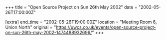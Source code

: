 +++
title = "Open Source Project on Sun 26th May 2002"
date = "2002-05-26T17:00:00Z"

[extra]
end_time = "2002-05-26T19:00:00Z"
location = "Meeting Room 6, Union North"
original = "https://uwcs.co.uk/events/open-source-project-on-sun-26th-may-2002-1474488932696/"
+++



